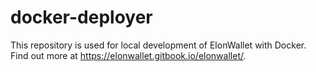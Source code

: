 # docker-deployer

This repository is used for local development of ElonWallet with Docker. Find out more at https://elonwallet.gitbook.io/elonwallet/.
